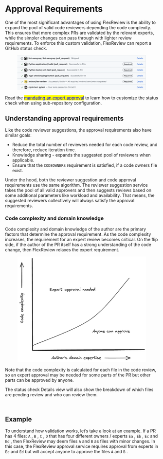 # Approval Requirements

One of the most significant advantages of using FlexReview is the ability to expand the pool of valid code reviewers depending the code complexity. This ensures that more complex PRs are validated by the relevant experts, while the simpler changes can pass through with lighter review requirements. To enforce this custom validation, FlexReview can report a GitHub status check.

<figure><img src="../../.gitbook/assets/Screen Shot 2023-11-14 at 2.59.54 PM (1).png" alt=""><figcaption></figcaption></figure>

Read the [<mark style="color:blue;">mandating an expert approval</mark>](../how-to-guides/mandate-an-expert-approval.md) to learn how to customize the status check when using sub-repository configuration.

## Understanding approval requirements

Like the code reviewer suggestions, the approval requirements also have similar goals:

* Reduce the total number of reviewers needed for each code review, and therefore, reduce iteration time.
* Knowledge sharing - expands the suggested pool of reviewers when applicable.
* Ensure that the `CODEOWNERS` requirement is satisfied, if a code owners file exist.

Under the hood, both the reviewer suggestion and code approval requirements use the same algorithm. The reviewer suggestion service takes the pool of all valid approvers and then suggests reviews based on some additional parameters like workload and availability. That means, the suggested reviewers collectively will always satisfy the approval requirements.

### Code complexity and domain knowledge

Code complexity and domain knowledge of the author are the primary factors that determine the approval requirement. As the code complexity increases, the requirement for an expert review becomes critical. On the flip side, if the author of the PR itself has a strong understanding of the code change, then FlexReview relaxes the expert requirement.

<figure><img src="../../.gitbook/assets/code-approval (1).png" alt=""><figcaption></figcaption></figure>

Note that the code complexity is calculated for each file in the code review, so an expert approval may be needed for some parts of the PR but other parts can be approved by anyone.

The status check Details view will also show the breakdown of which files are pending review and who can review them.

<figure><img src="../../.gitbook/assets/Screenshot 2024-02-05 at 1.44.21 PM.png" alt=""><figcaption></figcaption></figure>

## Example

To understand how validation works, let’s take a look at an example. If a PR has 4 files: `A` , `B` , `C` , `D` that has four different owners / experts `Ea` , `Eb` , `Ec` and `Ed` , then FlexReview may deem files `A` and `B` as files with minor changes. In this case, the FlexReview approval service requires approval from experts in `Ec` and `Ed` but will accept anyone to approve the files `A` and `B` .
